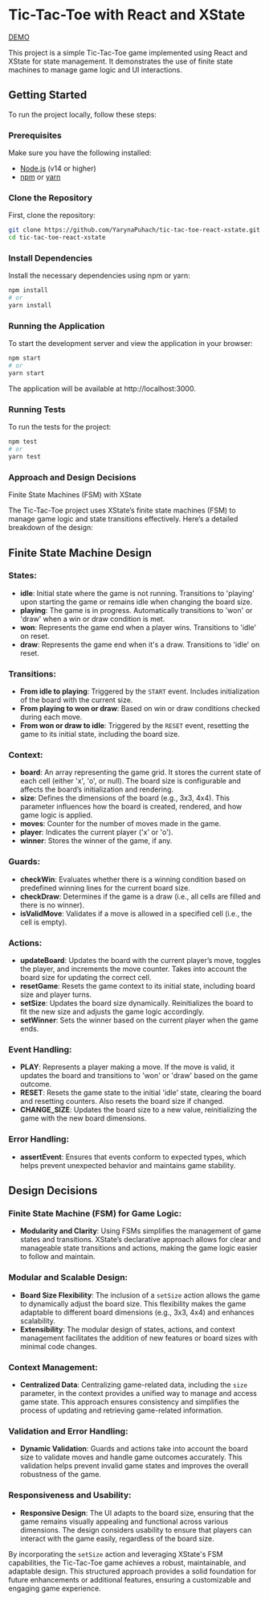 # Tic-Tac-Toe with React and XState

[DEMO](https://tic-tac-toe-react-xstate.vercel.app/)

This project is a simple Tic-Tac-Toe game implemented using React and XState for state management. It demonstrates the use of finite state machines to manage game logic and UI interactions.

## Getting Started

To run the project locally, follow these steps:

### Prerequisites

Make sure you have the following installed:

- [Node.js](https://nodejs.org/) (v14 or higher)
- [npm](https://www.npmjs.com/) or [yarn](https://yarnpkg.com/)

### Clone the Repository

First, clone the repository:

```bash
git clone https://github.com/YarynaPuhach/tic-tac-toe-react-xstate.git
cd tic-tac-toe-react-xstate
```

### Install Dependencies
Install the necessary dependencies using npm or yarn:

```bash
npm install
# or
yarn install
```
### Running the Application
To start the development server and view the application in your browser:

```bash
npm start
# or
yarn start
```
The application will be available at http://localhost:3000.

### Running Tests
To run the tests for the project:

```bash
npm test
# or
yarn test
```
### Approach and Design Decisions
Finite State Machines (FSM) with XState

The Tic-Tac-Toe project uses XState’s finite state machines (FSM) to manage game logic and state transitions effectively. Here’s a detailed breakdown of the design:

## Finite State Machine Design

### States:

- **idle**: Initial state where the game is not running. Transitions to 'playing' upon starting the game or remains idle when changing the board size.
- **playing**: The game is in progress. Automatically transitions to 'won' or 'draw' when a win or draw condition is met.
- **won**: Represents the game end when a player wins. Transitions to 'idle' on reset.
- **draw**: Represents the game end when it's a draw. Transitions to 'idle' on reset.

### Transitions:

- **From idle to playing**: Triggered by the `START` event. Includes initialization of the board with the current size.
- **From playing to won or draw**: Based on win or draw conditions checked during each move.
- **From won or draw to idle**: Triggered by the `RESET` event, resetting the game to its initial state, including the board size.

### Context:

- **board**: An array representing the game grid. It stores the current state of each cell (either 'x', 'o', or null). The board size is configurable and affects the board’s initialization and rendering.
- **size**: Defines the dimensions of the board (e.g., 3x3, 4x4). This parameter influences how the board is created, rendered, and how game logic is applied.
- **moves**: Counter for the number of moves made in the game.
- **player**: Indicates the current player ('x' or 'o').
- **winner**: Stores the winner of the game, if any.

### Guards:

- **checkWin**: Evaluates whether there is a winning condition based on predefined winning lines for the current board size.
- **checkDraw**: Determines if the game is a draw (i.e., all cells are filled and there is no winner).
- **isValidMove**: Validates if a move is allowed in a specified cell (i.e., the cell is empty).

### Actions:

- **updateBoard**: Updates the board with the current player’s move, toggles the player, and increments the move counter. Takes into account the board size for updating the correct cell.
- **resetGame**: Resets the game context to its initial state, including board size and player turns.
- **setSize**: Updates the board size dynamically. Reinitializes the board to fit the new size and adjusts the game logic accordingly.
- **setWinner**: Sets the winner based on the current player when the game ends.

### Event Handling:

- **PLAY**: Represents a player making a move. If the move is valid, it updates the board and transitions to 'won' or 'draw' based on the game outcome.
- **RESET**: Resets the game state to the initial 'idle' state, clearing the board and resetting counters. Also resets the board size if changed.
- **CHANGE_SIZE**: Updates the board size to a new value, reinitializing the game with the new board dimensions.

### Error Handling:

- **assertEvent**: Ensures that events conform to expected types, which helps prevent unexpected behavior and maintains game stability.

## Design Decisions

### Finite State Machine (FSM) for Game Logic:

- **Modularity and Clarity**: Using FSMs simplifies the management of game states and transitions. XState’s declarative approach allows for clear and manageable state transitions and actions, making the game logic easier to follow and maintain.

### Modular and Scalable Design:

- **Board Size Flexibility**: The inclusion of a `setSize` action allows the game to dynamically adjust the board size. This flexibility makes the game adaptable to different board dimensions (e.g., 3x3, 4x4) and enhances scalability.
- **Extensibility**: The modular design of states, actions, and context management facilitates the addition of new features or board sizes with minimal code changes.

### Context Management:

- **Centralized Data**: Centralizing game-related data, including the `size` parameter, in the context provides a unified way to manage and access game state. This approach ensures consistency and simplifies the process of updating and retrieving game-related information.

### Validation and Error Handling:

- **Dynamic Validation**: Guards and actions take into account the board size to validate moves and handle game outcomes accurately. This validation helps prevent invalid game states and improves the overall robustness of the game.

### Responsiveness and Usability:

- **Responsive Design**: The UI adapts to the board size, ensuring that the game remains visually appealing and functional across various dimensions. The design considers usability to ensure that players can interact with the game easily, regardless of the board size.

By incorporating the `setSize` action and leveraging XState's FSM capabilities, the Tic-Tac-Toe game achieves a robust, maintainable, and adaptable design. This structured approach provides a solid foundation for future enhancements or additional features, ensuring a customizable and engaging game experience.
